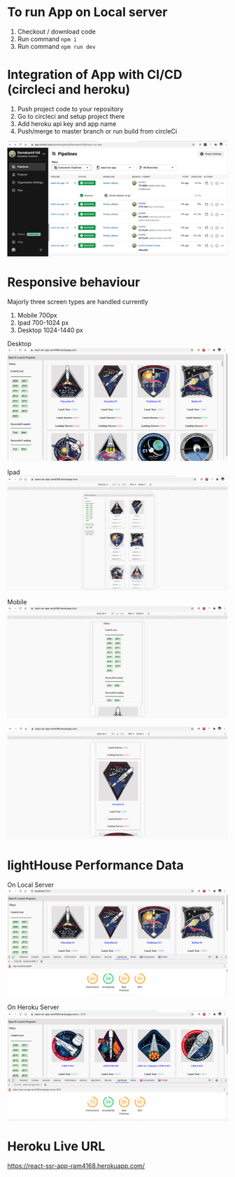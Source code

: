 # To run App on Local server
1. Checkout / download code 
2. Run command `npm i`
3. Run command `npm run dev`

# Integration of App with CI/CD (circleci and heroku)
1. Push project code to your repository
2. Go to circleci and setup project there
3. Add heroku api key and app name
4. Push/merge to master branch or run build from circleCi

![alt text](https://github.com/Ramakant4168/react-ssr-app/blob/master/circleci.png)

# Responsive behaviour

Majorly three screen types are handled currently 
1. Mobile 700px
2. Ipad 700-1024 px
3. Desktop 1024-1440 px

Desktop
![alt text](https://github.com/Ramakant4168/react-ssr-app/blob/master/%20desktopview.png)

Ipad
![alt text](https://github.com/Ramakant4168/react-ssr-app/blob/master/Ipadview.png)

Mobile
![alt text](https://github.com/Ramakant4168/react-ssr-app/blob/master/mobilevie1.png)

![alt text](https://github.com/Ramakant4168/react-ssr-app/blob/master/mobileview2.png)

# lightHouse Performance Data 

On Local Server
![alt text](https://github.com/Ramakant4168/react-ssr-app/blob/master/lighthouse-local.png)

On Heroku Server
![alt text](https://github.com/Ramakant4168/react-ssr-app/blob/master/lighthouse-server.png)


# Heroku Live URL
https://react-ssr-app-ram4168.herokuapp.com/


